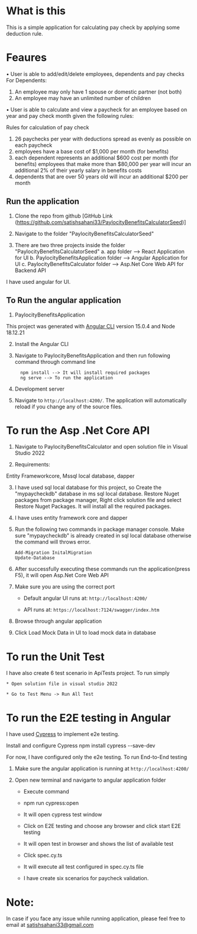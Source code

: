 # What is this
This is a simple application for calculating pay check by applying some deduction rule.

# Feaures
• User is able to add/edit/delete employees, dependents and pay checks
  For Dependents:
  1. An employee may only have 1 spouse or domestic partner (not both)
  2. An employee may have an unlimited number of children

• User is able to calculate and view a paycheck for an employee based on year and pay check month given the following rules:

 Rules for calculation of pay check
   1. 26 paychecks per year with deductions spread as evenly as possible on each paycheck
   2. employees have a base cost of $1,000 per month (for benefits)
   3. each dependent represents an additional $600 cost per month (for benefits)
  employees that make more than $80,000 per year will incur an additional 2% of their yearly salary in benefits costs
   4. dependents that are over 50 years old will incur an additional $200 per month

## Run the application

1. Clone the repo from github [GitHub Link (https://github.com/satishsahani33/PaylocityBenefitsCalculatorSeed)]

2. Navigate to the folder "PaylocityBenefitsCalculatorSeed"

3. There are two three projects inside the folder "PaylocityBenefitsCalculatorSeed"
    a. app folder --> React Application for UI
    b. PaylocityBenefitsApplication folder --> Angular Application for UI
    c. PaylocityBenefitsCalculator folder --> Asp.Net Core Web API for Backend API

I have used angular for UI.

## To Run the angular application

1. PaylocityBenefitsApplication

This project was generated with [Angular CLI](https://github.com/angular/angular-cli) version 15.0.4 and Node 18.12.21

2. Install the Angular CLI

3. Navigate to PaylocityBenefitsApplication and then run following command through command line
    ```
      npm install --> It will install required packages
      ng serve --> To run the application
      ```
4. Development server

5. Navigate to `http://localhost:4200/`. The application will automatically reload if you change any of the source files.


# To run the Asp .Net Core API
1. Navigate to PaylocityBenefitsCalculator and open solution file in Visual Studio 2022

2. Requirements:

Entity Frameworkcore, Mssql local database, dapper

3. I have used sql local database for this project, so
      Create the "mypaycheckdb" database in ms sql local database.
      Restore Nuget packages from package manager, Right click solution file and select Restore Nuget Packages. It will install all the required packages.

4. I have uses entity framework core and dapper

5. Run the following two commands in package manager console. Make sure "mypaycheckdb" is already created in sql local database otherwise the command will throws error.
     ```
     Add-Migration InitalMigration
     Update-Database
     ```
6. After successfully executing these commands run the application(press F5), it will open Asp.Net Core Web API

7. Make sure you are using the correct port

    * Default angular UI runs at: `http://localhost:4200/`

    * API runs at: `https://localhost:7124/swagger/index.htm`

8. Browse through angular application

9. Click Load Mock Data in UI to load mock data in database


# To run the Unit Test 
I have also create 6 test scenario in ApiTests project.
To run simply 

    * Open solution file in visual studio 2022

    * Go to Test Menu -> Run All Test

# To run the E2E testing in Angular
I have used [Cypress](https://docs.cypress.io/) to implement e2e testing.

Install and configure Cypress
    npm install cypress --save-dev

For now, I have configured only the e2e testing.
To run End-to-End testing
  1. Make sure the angular application is running at `http://localhost:4200/`
  2. Open new terminal and navigarte to angular application folder

      * Execute command

      * npm run cypress:open

      * It will open cypress test window

      * Click on E2E testing and choose any browser and click start E2E testing

      * It will open test in browser and shows the list of available test

      * Click spec.cy.ts 

      * It will execute all test configured in spec.cy.ts file

      * I have create six scenarios for paycheck validation.

# Note: 
In case if you face any issue while running application, please feel free to email at satishsahani33@gmail.com


